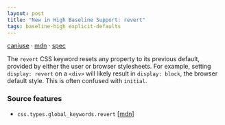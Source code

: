 ```yaml
---
layout: post
title: "New in High Baseline Support: revert"
tags: baseline-high explicit-defaults
---
```


[caniuse](https://caniuse.com/?search=revert-value) · [mdn](https://developer.mozilla.org/en-US/search?q=revert) · [spec](https://drafts.csswg.org/css-cascade-4/#default)

The `revert` CSS keyword resets any property to its previous default, provided by either the user or browser stylesheets. For example, setting `display: revert` on a `<div>` will likely result in `display: block`, the browser default style. This is often confused with `initial`.

### Source features

- ``css.types.global_keywords.revert`` [[mdn]](https://developer.mozilla.org/en-US/search?q=css.types.global_keywords.revert)
